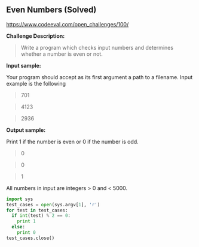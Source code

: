 Even Numbers (**Solved**)
---------------------------
https://www.codeeval.com/open_challenges/100/

**Challenge Description:**

>Write a program which checks input numbers and determines whether a number is even or not.

**Input sample:**

Your program should accept as its first argument a path to a filename. Input example is the following

>701

>4123

>2936

**Output sample:**

Print 1 if the number is even or 0 if the number is odd.

>0

>0

>1

All numbers in input are integers > 0 and < 5000. 

```python
import sys
test_cases = open(sys.argv[1], 'r')
for test in test_cases:
  if int(test) % 2 == 0:
    print 1
  else:
    print 0
test_cases.close()
```
